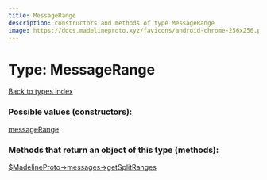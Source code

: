 ```yaml
---
title: MessageRange
description: constructors and methods of type MessageRange
image: https://docs.madelineproto.xyz/favicons/android-chrome-256x256.png
---
```

# Type: MessageRange  
[Back to types index](index.md)



### Possible values (constructors):

[messageRange](../constructors/messageRange.md)  



### Methods that return an object of this type (methods):

[$MadelineProto->messages->getSplitRanges](../methods/messages.getSplitRanges.md)  



